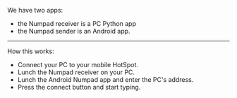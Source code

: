 We have two apps:

+ the Numpad receiver is a PC Python app 
+ the Numpad sender is an Android app.

---

How this works:

+ Connect your PC to your mobile HotSpot.
+ Lunch the Numpad receiver on your PC. 
+ Lunch the Android Numpad app and enter the PC's address.
+ Press the connect button and start typing.



